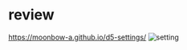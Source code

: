 # review
https://moonbow-a.github.io/d5-settings/
![setting](https://user-images.githubusercontent.com/74331457/114281889-4e2c2600-9a41-11eb-89d5-d82eea4c40a3.jpg)

